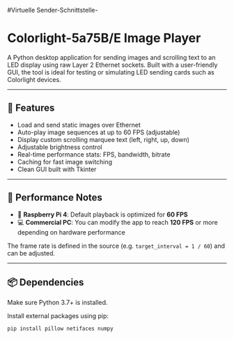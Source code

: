 #Virtuelle Sender-Schnittstelle-
# Colorlight-5a75B/E Image Player 

A Python desktop application for sending images and scrolling text to an LED display using raw Layer 2 Ethernet sockets. Built with a user-friendly GUI, the tool is ideal for testing or simulating LED sending cards such as Colorlight devices.

---

## 🔧 Features

- Load and send static images over Ethernet
- Auto-play image sequences at up to 60 FPS (adjustable)
- Display custom scrolling marquee text (left, right, up, down)
- Adjustable brightness control
- Real-time performance stats: FPS, bandwidth, bitrate
- Caching for fast image switching
- Clean GUI built with Tkinter

---

## 🚀 Performance Notes

- 🥧 **Raspberry Pi 4**: Default playback is optimized for **60 FPS**
- 💻 **Commercial PC**: You can modify the app to reach **120 FPS** or more depending on hardware performance

The frame rate is defined in the source (e.g. `target_interval = 1 / 60`) and can be adjusted.

---

## 📦 Dependencies

Make sure Python 3.7+ is installed.

Install external packages using pip:

```bash
pip install pillow netifaces numpy
